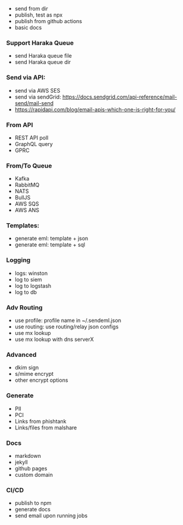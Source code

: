 - send from dir
- publish, test as npx
- publish from github actions
- basic docs

### Support Haraka Queue

- send Haraka queue file
- send Haraka queue dir

### Send via API:

- send via AWS SES
- send via sendGrid: https://docs.sendgrid.com/api-reference/mail-send/mail-send
- https://rapidapi.com/blog/email-apis-which-one-is-right-for-you/

### From API

- REST API poll
- GraphQL query
- GPRC

### From/To Queue

- Kafka
- RabbitMQ
- NATS
- BullJS
- AWS SQS
- AWS ANS

### Templates:

- generate eml: template + json
- generate eml: template + sql

### Logging

- logs: winston
- log to siem
- log to logstash
- log to db

### Adv Routing

- use profile: profile name in ~/.sendeml.json
- use routing: use routing/relay json configs
- use mx lookup
- use mx lookup with dns serverX

### Advanced

- dkim sign
- s/mime encrypt
- other encrypt options

### Generate

- PII
- PCI
- Links from phishtank
- Links/files from malshare

### Docs

- markdown
- jekyll
- github pages
- custom domain

### CI/CD

- publish to npm
- generate docs
- send email upon running jobs
